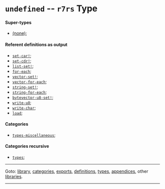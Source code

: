 

<a id='type__r7rs__undefined'></a>

# `undefined` -- `r7rs` Type


<a id='type__r7rs__undefined__super-types'></a>

#### Super-types

 * [(none)](../../r7rs/types/_index.md#toc__r7rs__types);


<a id='type__r7rs__undefined__referent-definitions-output'></a>

#### Referent definitions as output

 * [`set-car!`](../../r7rs/definitions/set-car_21.md#definition__r7rs__set-car_21);
 * [`set-cdr!`](../../r7rs/definitions/set-cdr_21.md#definition__r7rs__set-cdr_21);
 * [`list-set!`](../../r7rs/definitions/list-set_21.md#definition__r7rs__list-set_21);
 * [`for-each`](../../r7rs/definitions/for-each.md#definition__r7rs__for-each);
 * [`vector-set!`](../../r7rs/definitions/vector-set_21.md#definition__r7rs__vector-set_21);
 * [`vector-for-each`](../../r7rs/definitions/vector-for-each.md#definition__r7rs__vector-for-each);
 * [`string-set!`](../../r7rs/definitions/string-set_21.md#definition__r7rs__string-set_21);
 * [`string-for-each`](../../r7rs/definitions/string-for-each.md#definition__r7rs__string-for-each);
 * [`bytevector-u8-set!`](../../r7rs/definitions/bytevector-u8-set_21.md#definition__r7rs__bytevector-u8-set_21);
 * [`write-u8`](../../r7rs/definitions/write-u8.md#definition__r7rs__write-u8);
 * [`write-char`](../../r7rs/definitions/write-char.md#definition__r7rs__write-char);
 * [`load`](../../r7rs/definitions/load.md#definition__r7rs__load);


<a id='type__r7rs__undefined__categories'></a>

#### Categories

 * [`types-miscellaneous`](../../r7rs/categories/types-miscellaneous.md#category__r7rs__types-miscellaneous);


<a id='type__r7rs__undefined__categories-recursive'></a>

#### Categories recursive

 * [`types`](../../r7rs/categories/types.md#category__r7rs__types);

----

Goto: [library](../../r7rs/_index.md#library__r7rs), [categories](../../r7rs/categories/_index.md#toc__r7rs__categories), [exports](../../r7rs/exports/_index.md#toc__r7rs__exports), [definitions](../../r7rs/definitions/_index.md#toc__r7rs__definitions), [types](../../r7rs/types/_index.md#toc__r7rs__types), [appendices](../../r7rs/appendices/_index.md#toc__r7rs__appendices), other [libraries](../../_libraries.md#toc__libraries).

----

